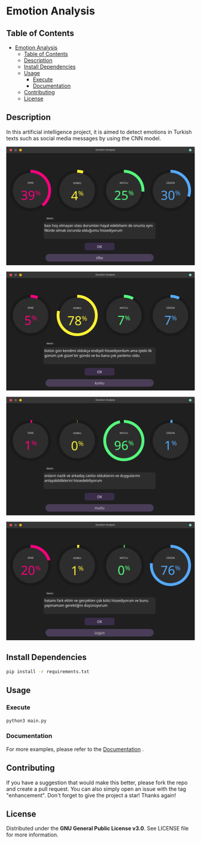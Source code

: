 # Emotion Analysis

## Table of Contents
- [Emotion Analysis](#emotion-analysis)
  - [Table of Contents](#table-of-contents)
  - [Description](#description)
  - [Install Dependencies](#install-dependencies)
  - [Usage](#usage)
    - [Execute](#execute)
    - [Documentation](#documentation)
  - [Contributing](#contributing)
  - [License](#license)

## Description

In this artificial intelligence project, it is aimed to detect emotions in Turkish texts such as social media messages by using the CNN model.

![angry](/assets/images/angry.png)

![angry](/assets/images/fear.png)

![angry](/assets/images/happy.png)

![angry](/assets/images/sad.png)

## Install Dependencies

```bash
pip install -r requirements.txt
```

## Usage
### Execute
```bash
python3 main.py
```

### Documentation
For more examples, please refer to the [Documentation](https://metehanozdeniz.com/projects/2024-04-30-text-classification-and-sentiment-analysis-using-cnn/) .

## Contributing

If you have a suggestion that would make this better, please fork the repo and create a pull request. You can also simply open an issue with the tag "enhancement". Don't forget to give the project a star! Thanks again!

## License

Distributed under the **GNU General Public License v3.0**. See LICENSE file for more information.
